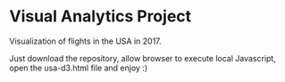 # Visual Analytics Project

Visualization of flights in the USA in 2017.

Just download the repository, allow browser to execute local Javascript, open the usa-d3.html file and enjoy :)

